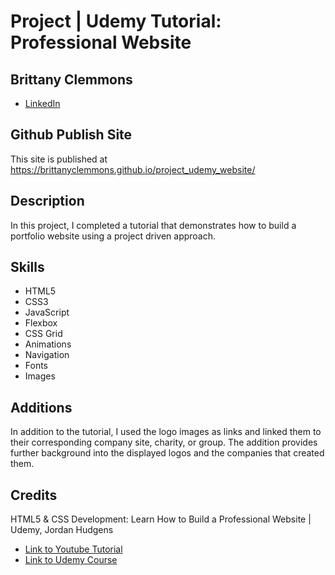 # Project | Udemy Tutorial: Professional Website

## Brittany Clemmons
- [LinkedIn](https://www.linkedin.com/in/brittany-clemmons/)
  
## Github Publish Site
This site is published at https://brittanyclemmons.github.io/project_udemy_website/

## Description
In this project, I completed a tutorial that demonstrates how to build a portfolio website using a project driven approach.

## Skills
- HTML5
- CSS3
- JavaScript
- Flexbox
- CSS Grid
- Animations
- Navigation
- Fonts
- Images

## Additions
In addition to the tutorial, I used the logo images as links and linked them
to their corresponding company site, charity, or group. The addition provides
further background into the displayed logos and the companies that created them.

## Credits
HTML5 & CSS Development: Learn How to Build a Professional Website | Udemy, Jordan Hudgens

- [Link to Youtube Tutorial](https://youtu.be/5bMdjkfvONE)
- [Link to Udemy Course](https://www.udemy.com/course/html-css-code-bootcamp/)


